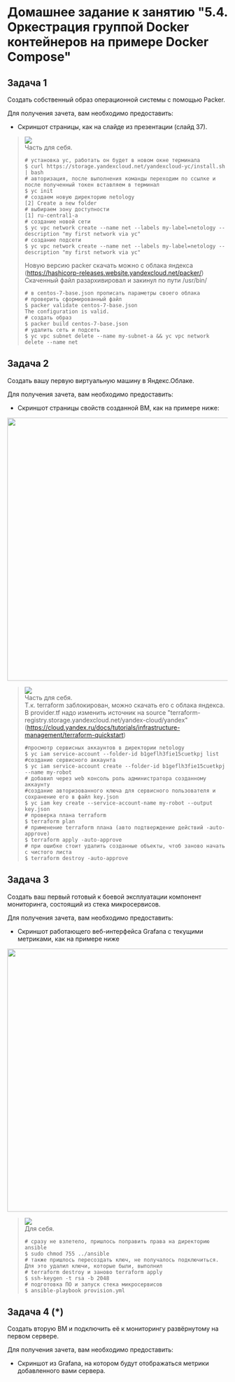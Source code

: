 # Домашнее задание к занятию "5.4. Оркестрация группой Docker контейнеров на примере Docker Compose"

## Задача 1

Создать собственный образ операционной системы с помощью Packer.

Для получения зачета, вам необходимо предоставить:
- Скриншот страницы, как на слайде из презентации (слайд 37).

> ![](../../picture/homework_5.4/5.4.1.png)   
> Часть для себя.
> ```shell
> # установка yc, работать он будет в новом окне терминала
> $ curl https://storage.yandexcloud.net/yandexcloud-yc/install.sh | bash
> # авторизация, после выполнения команды переходим по ссылке и после полученный токен вставляем в терминал
> $ yc init
> # создаем новую директорию netology
> [2] Create a new folder
> # выбираем зону доступности
> [1] ru-central1-a
> # создание новой сети 
> $ yc vpc network create --name net --labels my-label=netology --description "my first network via yc"
> # создание подсети
> $ yc vpc network create --name net --labels my-label=netology --description "my first network via yc"
> ```
> Новую версию packer скачать можно с облака яндекса (https://hashicorp-releases.website.yandexcloud.net/packer/)  
> Скаченный файл разархивировал и закинул по пути /usr/bin/  
> ```shell
> # в centos-7-base.json прописать параметры своего облака
> # проверить сформированный файл
> $ packer validate centos-7-base.json
> The configuration is valid.
> # создать образ
> $ packer build centos-7-base.json
> # удалить сеть и подсеть
> $ yc vpc subnet delete --name my-subnet-a && yc vpc network delete --name net
> ```

## Задача 2

Создать вашу первую виртуальную машину в Яндекс.Облаке.

Для получения зачета, вам необходимо предоставить:
- Скриншот страницы свойств созданной ВМ, как на примере ниже:

<p align="center">
  <img width="1200" height="600" src="./assets/yc_01.png">
</p>

> ![](../../picture/homework_5.4/5.4.2.png)   
> Часть для себя.  
> Т.к. terraform заблокирован, можно скачать его с облака яндекса. В provider.tf надо изменить источник на source 
> "terraform-registry.storage.yandexcloud.net/yandex-cloud/yandex" (https://cloud.yandex.ru/docs/tutorials/infrastructure-management/terraform-quickstart)
> ```shell
> #просмотр сервисных аккаунтов в директории netology
> $ yc iam service-account --folder-id b1geflh3fie15cuetkpj list
> #создание сервисного аккаунта
> $ yc iam service-account create --folder-id b1geflh3fie15cuetkpj --name my-robot
> # добавил через web консоль роль администратора созданному аккаунту
> #создание авторизованного ключа для сервисного пользователя и сохранение его в файл key.json
> $ yc iam key create --service-account-name my-robot --output key.json
> # проверка плана terraform
> $ terraform plan 
> # применение terraform плана (авто подтверждение действий -auto-approve)
> $ terraform apply -auto-approve
> # при ошибке стоит удалить созданные объекты, чтоб заново начать с чистого листа
> $ terraform destroy -auto-approve
> ```

## Задача 3

Создать ваш первый готовый к боевой эксплуатации компонент мониторинга, состоящий из стека микросервисов.

Для получения зачета, вам необходимо предоставить:
- Скриншот работающего веб-интерфейса Grafana с текущими метриками, как на примере ниже
<p align="center">
  <img width="1200" height="600" src="./assets/yc_02.png">
</p>

> ![](../../picture/homework_5.4/5.4.3.png)   
> Для себя. 
> ```shell
> # сразу не взлетело, пришлось поправить права на директорию ansible
> $ sudo chmod 755 ../ansible
> # также пришлось пересоздать ключ, не получалось подключиться. Для это удалил ключи, которые были, выполнил 
> # terraform destroy и заново terraform apply
> $ ssh-keygen -t rsa -b 2048
> # подготовка ПО и запуск стека микросервисов
> $ ansible-playbook provision.yml
> ```

## Задача 4 (*)

Создать вторую ВМ и подключить её к мониторингу развёрнутому на первом сервере.

Для получения зачета, вам необходимо предоставить:
- Скриншот из Grafana, на котором будут отображаться метрики добавленного вами сервера.


